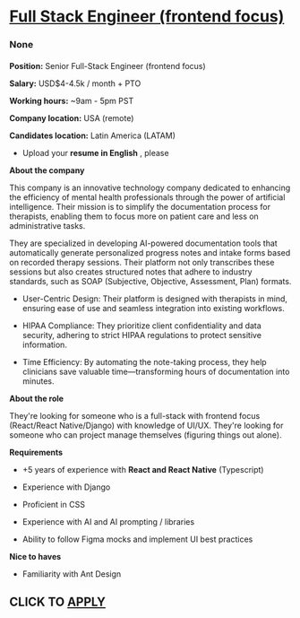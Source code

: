 # [Full Stack Engineer (frontend focus) ](https://www.remotewlb.com/apply/full-stack-engineer-frontend-focus-97890)  
### None  
####  

**Position:** Senior Full-Stack Engineer (frontend focus)

 **Salary:** USD$4-4.5k / month + PTO

 **Working hours:** ~9am - 5pm PST

 **Company location:** USA (remote)

 **Candidates location:** Latin America (LATAM)

  * Upload your **resume in English** , please

 **About the company**

This company is an innovative technology company dedicated to enhancing the efficiency of mental health professionals through the power of artificial intelligence. Their mission is to simplify the documentation process for therapists, enabling them to focus more on patient care and less on administrative tasks.

They are specialized in developing AI-powered documentation tools that automatically generate personalized progress notes and intake forms based on recorded therapy sessions. Their platform not only transcribes these sessions but also creates structured notes that adhere to industry standards, such as SOAP (Subjective, Objective, Assessment, Plan) formats.

  * User-Centric Design: Their platform is designed with therapists in mind, ensuring ease of use and seamless integration into existing workflows.

  * HIPAA Compliance: They prioritize client confidentiality and data security, adhering to strict HIPAA regulations to protect sensitive information.

  * Time Efficiency: By automating the note-taking process, they help clinicians save valuable time—transforming hours of documentation into minutes.

 **About the role**

They're looking for someone who is a full-stack with frontend focus (React/React Native/Django) with knowledge of UI/UX. They're looking for someone who can project manage themselves (figuring things out alone).

 **Requirements**

  * +5 years of experience with **React and React Native** (Typescript)

  * Experience with Django

  * Proficient in CSS

  * Experience with AI and AI prompting / libraries

  * Ability to follow Figma mocks and implement UI best practices

 **Nice to haves**

  * Familiarity with Ant Design

  
## CLICK TO [APPLY](https://www.remotewlb.com/apply/full-stack-engineer-frontend-focus-97890)

